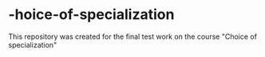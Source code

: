 # -hoice-of-specialization
This repository was created for the final test work on the course "Choice of specialization"

